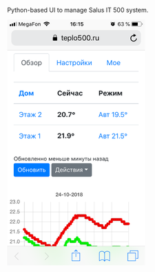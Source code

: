Python-based UI to manage Salus IT 500 system.

<img width="320" height="568" src="https://raw.githubusercontent.com/MaxBazarov/teplo500py/master/IMG_3987.png"/>

